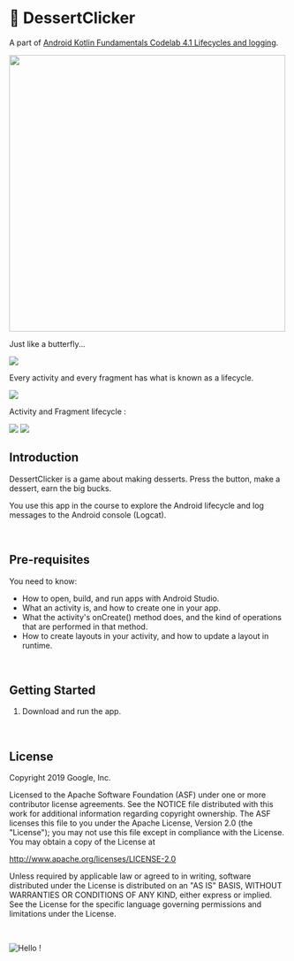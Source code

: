 🍨 DessertClicker
==============================

A part of [Android Kotlin Fundamentals Codelab 4.1 Lifecycles and logging](https://developer.android.com/codelabs/kotlin-android-training-lifecycles-logging).

<img src="https://s6.gifyu.com/images/Screenshot_1623311159.png" width="500" />

<br />

Just like a butterfly...

<img src="https://user-images.githubusercontent.com/43397636/121487971-d22c6b00-c9fc-11eb-8ed5-883931a105d3.png" />

<br />

Every activity and every fragment has what is known as a lifecycle.

<img src="https://user-images.githubusercontent.com/43397636/121487856-b4f79c80-c9fc-11eb-80dd-cc1b77c4fee1.png" />

<br />

Activity and Fragment lifecycle :

<img src="https://user-images.githubusercontent.com/43397636/121488390-3d763d00-c9fd-11eb-9be2-7c6bde646e4a.png" />
<img src="https://user-images.githubusercontent.com/43397636/121488428-449d4b00-c9fd-11eb-85bf-561c7ef0a610.png" />

<br />

Introduction
------------

DessertClicker is a game about making desserts. Press the button, make a dessert,
earn the big bucks.

You use this app in the course to explore the Android lifecycle and log messages to
the Android console (Logcat).

<br />

Pre-requisites
--------------

You need to know:
- How to open, build, and run apps with Android Studio.
- What an activity is, and how to create one in your app.
- What the activity's onCreate() method does, and the kind of operations
  that are performed in that method.
- How to create layouts in your activity, and how to update a layout in runtime.

<br />

Getting Started
---------------

1. Download and run the app.

<br />

License
-------

Copyright 2019 Google, Inc.

Licensed to the Apache Software Foundation (ASF) under one or more contributor
license agreements.  See the NOTICE file distributed with this work for
additional information regarding copyright ownership.  The ASF licenses this
file to you under the Apache License, Version 2.0 (the "License"); you may not
use this file except in compliance with the License.  You may obtain a copy of
the License at

  http://www.apache.org/licenses/LICENSE-2.0

Unless required by applicable law or agreed to in writing, software
distributed under the License is distributed on an "AS IS" BASIS, WITHOUT
WARRANTIES OR CONDITIONS OF ANY KIND, either express or implied.  See the
License for the specific language governing permissions and limitations under
the License.

<br />

![Hello !](https://api.visitorbadge.io/api/VisitorHit?user=kevinadhiguna&repo=kotlin-desert-clicker&label=thanks%20for%20dropping%20in%20!&labelColor=%23000000&countColor=%23FFFFFF)
